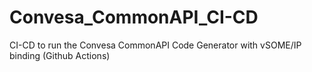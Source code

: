 # Convesa_CommonAPI_CI-CD
CI-CD to run the Convesa CommonAPI Code Generator with vSOME/IP binding (Github Actions) 
